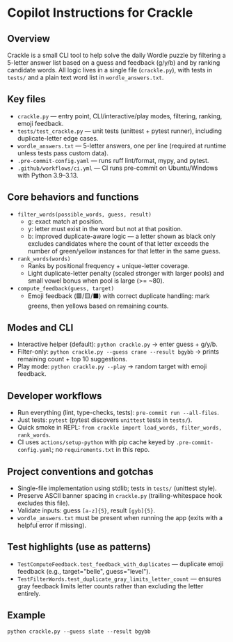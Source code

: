 # Copilot Instructions for Crackle

## Overview
Crackle is a small CLI tool to help solve the daily Wordle puzzle by filtering a 5-letter answer list based on a guess and feedback (g/y/b) and by ranking candidate words.
All logic lives in a single file (`crackle.py`), with tests in `tests/` and a plain text word list in `wordle_answers.txt`.

## Key files
- `crackle.py` — entry point, CLI/interactive/play modes, filtering, ranking, emoji feedback.
- `tests/test_crackle.py` — unit tests (unittest + pytest runner), including duplicate-letter edge cases.
- `wordle_answers.txt` — 5-letter answers, one per line (required at runtime unless tests pass custom data).
- `.pre-commit-config.yaml` — runs ruff lint/format, mypy, and pytest.
- `.github/workflows/ci.yml` — CI runs pre-commit on Ubuntu/Windows with Python 3.9–3.13.

## Core behaviors and functions
- `filter_words(possible_words, guess, result)`
  - g: exact match at position.
  - y: letter must exist in the word but not at that position.
  - b: improved duplicate-aware logic — a letter shown as black only excludes candidates where the count of that letter exceeds the number of green/yellow instances for that letter in the same guess.
- `rank_words(words)`
  - Ranks by positional frequency + unique-letter coverage.
  - Light duplicate-letter penalty (scaled stronger with larger pools) and small vowel bonus when pool is large (>= ~80).
- `compute_feedback(guess, target)`
  - Emoji feedback (🟩/🟨/⬛) with correct duplicate handling: mark greens, then yellows based on remaining counts.

## Modes and CLI
- Interactive helper (default): `python crackle.py` → enter guess + g/y/b.
- Filter-only: `python crackle.py --guess crane --result bgybb` → prints remaining count + top 10 suggestions.
- Play mode: `python crackle.py --play` → random target with emoji feedback.

## Developer workflows
- Run everything (lint, type-checks, tests): `pre-commit run --all-files`.
- Just tests: `pytest` (pytest discovers `unittest` tests in `tests/`).
- Quick smoke in REPL: `from crackle import load_words, filter_words, rank_words`.
- CI uses `actions/setup-python` with pip cache keyed by `.pre-commit-config.yaml`; no `requirements.txt` in this repo.

## Project conventions and gotchas
- Single-file implementation using stdlib; tests in `tests/` (unittest style).
- Preserve ASCII banner spacing in `crackle.py` (trailing-whitespace hook excludes this file).
- Validate inputs: guess `[a-z]{5}`, result `[gyb]{5}`.
- `wordle_answers.txt` must be present when running the app (exits with a helpful error if missing).

## Test highlights (use as patterns)
- `TestComputeFeedback.test_feedback_with_duplicates` — duplicate emoji feedback (e.g., target="belle", guess="level").
- `TestFilterWords.test_duplicate_gray_limits_letter_count` — ensures gray feedback limits letter counts rather than excluding the letter entirely.

## Example
```
python crackle.py --guess slate --result bgybb
```
